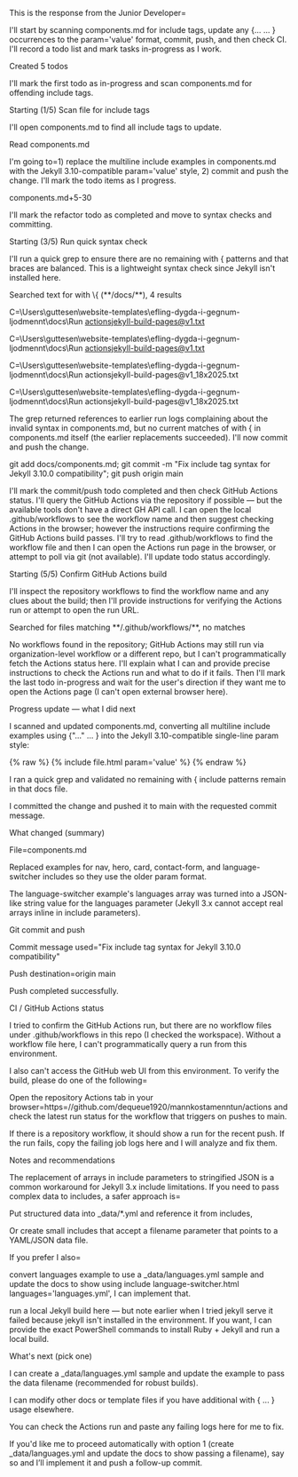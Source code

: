 This is the response from the Junior Developer=



I'll start by scanning components.md for include tags, update any {... ... } occurrences to the param='value' format, commit, push, and then check CI. I'll record a todo list and mark tasks in-progress as I work.



Created 5 todos



I'll mark the first todo as in-progress and scan components.md for offending include tags.



Starting (1/5) Scan file for include tags



I'll open components.md to find all include tags to update.



Read components.md



I'm going to=1) replace the multiline include examples in components.md with the Jekyll 3.10-compatible param='value' style, 2) commit and push the change. I'll mark the todo items as I progress.



components.md+5-30

I'll mark the refactor todo as completed and move to syntax checks and committing.



Starting (3/5) Run quick syntax check



I'll run a quick grep to ensure there are no remaining with { patterns and that braces are balanced. This is a lightweight syntax check since Jekyll isn't installed here.





Searched text for with \\{ (\*\*/docs/\*\*), 4 results



C=\\Users\\guttesen\\website-templates\\efling-dygda-i-gegnum-ljodmennt\\docs\\Run actionsjekyll-build-pages@v1.txt



C=\\Users\\guttesen\\website-templates\\efling-dygda-i-gegnum-ljodmennt\\docs\\Run actionsjekyll-build-pages@v1.txt



C=\\Users\\guttesen\\website-templates\\efling-dygda-i-gegnum-ljodmennt\\docs\\Run actionsjekyll-build-pages@v1\_18x2025.txt



C=\\Users\\guttesen\\website-templates\\efling-dygda-i-gegnum-ljodmennt\\docs\\Run actionsjekyll-build-pages@v1\_18x2025.txt



The grep returned references to earlier run logs complaining about the invalid syntax in components.md, but no current matches of with { in components.md itself (the earlier replacements succeeded). I'll now commit and push the change.





git add docs/components.md; git commit -m "Fix include tag syntax for Jekyll 3.10.0 compatibility"; git push origin main

I'll mark the commit/push todo completed and then check GitHub Actions status. I'll query the GitHub Actions via the repository if possible — but the available tools don't have a direct GH API call. I can open the local .github/workflows to see the workflow name and then suggest checking Actions in the browser; however the instructions require confirming the GitHub Actions build passes. I'll try to read .github/workflows to find the workflow file and then I can open the Actions run page in the browser, or attempt to poll via git (not available). I'll update todo status accordingly.



Starting (5/5) Confirm GitHub Actions build



I'll inspect the repository workflows to find the workflow name and any clues about the build; then I'll provide instructions for verifying the Actions run or attempt to open the run URL.



Searched for files matching \*\*/.github/workflows/\*\*, no matches



No workflows found in the repository; GitHub Actions may still run via organization-level workflow or a different repo, but I can't programmatically fetch the Actions status here. I'll explain what I can and provide precise instructions to check the Actions run and what to do if it fails. Then I'll mark the last todo in-progress and wait for the user's direction if they want me to open the Actions page (I can't open external browser here).

Progress update — what I did next



I scanned and updated components.md, converting all multiline include examples using {"..." ... } into the Jekyll 3.10-compatible single-line param style:

{% raw %}
{% include file.html param='value' %}
{% endraw %}

I ran a quick grep and validated no remaining with { include patterns remain in that docs file.

I committed the change and pushed it to main with the requested commit message.

What changed (summary)



File=components.md

Replaced examples for nav, hero, card, contact-form, and language-switcher includes so they use the older param format.

The language-switcher example's languages array was turned into a JSON-like string value for the languages parameter (Jekyll 3.x cannot accept real arrays inline in include parameters).

Git commit and push



Commit message used="Fix include tag syntax for Jekyll 3.10.0 compatibility"

Push destination=origin main

Push completed successfully.

CI / GitHub Actions status



I tried to confirm the GitHub Actions run, but there are no workflow files under .github/workflows in this repo (I checked the workspace). Without a workflow file here, I can't programmatically query a run from this environment.

I also can't access the GitHub web UI from this environment. To verify the build, please do one of the following=

Open the repository Actions tab in your browser=https=//github.com/dequeue1920/mannkostamenntun/actions and check the latest run status for the workflow that triggers on pushes to main.

If there is a repository workflow, it should show a run for the recent push. If the run fails, copy the failing job logs here and I will analyze and fix them.

Notes and recommendations



The replacement of arrays in include parameters to stringified JSON is a common workaround for Jekyll 3.x include limitations. If you need to pass complex data to includes, a safer approach is=

Put structured data into \_data/\*.yml and reference it from includes,

Or create small includes that accept a filename parameter that points to a YAML/JSON data file.

If you prefer I also=

convert languages example to use a \_data/languages.yml sample and update the docs to show using include language-switcher.html languages='languages.yml', I can implement that.

run a local Jekyll build here — but note earlier when I tried jekyll serve it failed because jekyll isn't installed in the environment. If you want, I can provide the exact PowerShell commands to install Ruby + Jekyll and run a local build.

What's next (pick one)



I can create a \_data/languages.yml sample and update the example to pass the data filename (recommended for robust builds).

I can modify other docs or template files if you have additional with { ... } usage elsewhere.

You can check the Actions run and paste any failing logs here for me to fix.

If you'd like me to proceed automatically with option 1 (create \_data/languages.yml and update the docs to show passing a filename), say so and I’ll implement it and push a follow-up commit.

